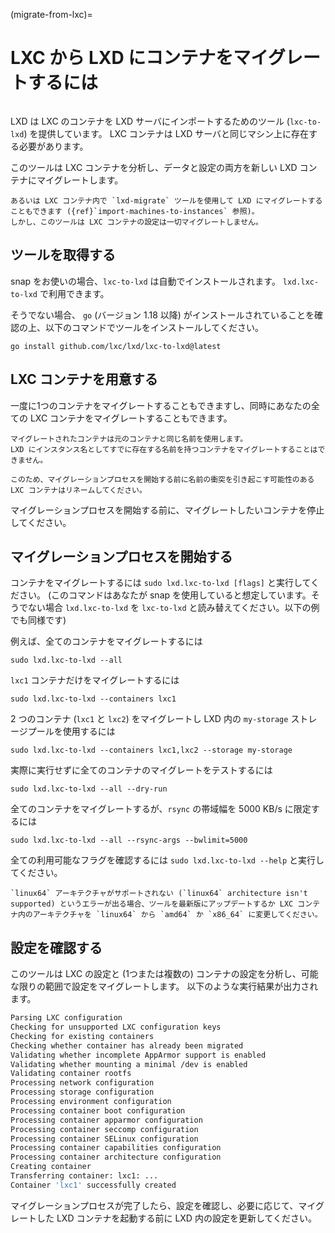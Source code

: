 (migrate-from-lxc)=
# LXC から LXD にコンテナをマイグレートするには

```{youtube} https://www.youtube.com/watch?v=F9GALjHtnUU
```

LXD は LXC のコンテナを LXD サーバにインポートするためのツール (`lxc-to-lxd`) を提供しています。
LXC コンテナは LXD サーバと同じマシン上に存在する必要があります。

このツールは LXC コンテナを分析し、データと設定の両方を新しい LXD コンテナにマイグレートします。

```{note}
あるいは LXC コンテナ内で `lxd-migrate` ツールを使用して LXD にマイグレートすることもできます ({ref}`import-machines-to-instances` 参照)。
しかし、このツールは LXC コンテナの設定は一切マイグレートしません。
```

## ツールを取得する

snap をお使いの場合、`lxc-to-lxd` は自動でインストールされます。
`lxd.lxc-to-lxd` で利用できます。

そうでない場合、 `go` (バージョン 1.18 以降) がインストールされていることを確認の上、以下のコマンドでツールをインストールしてください。

    go install github.com/lxc/lxd/lxc-to-lxd@latest

## LXC コンテナを用意する

一度に1つのコンテナをマイグレートすることもできますし、同時にあなたの全ての LXC コンテナをマイグレートすることもできます。

```{note}
マイグレートされたコンテナは元のコンテナと同じ名前を使用します。
LXD にインスタンス名としてすでに存在する名前を持つコンテナをマイグレートすることはできません。

このため、マイグレーションプロセスを開始する前に名前の衝突を引き起こす可能性のある LXC コンテナはリネームしてください。
```

マイグレーションプロセスを開始する前に、マイグレートしたいコンテナを停止してください。

## マイグレーションプロセスを開始する

コンテナをマイグレートするには `sudo lxd.lxc-to-lxd [flags]` と実行してください。
(このコマンドはあなたが snap を使用していると想定しています。そうでない場合 `lxd.lxc-to-lxd` を `lxc-to-lxd` と読み替えてください。以下の例でも同様です)

例えば、全てのコンテナをマイグレートするには

    sudo lxd.lxc-to-lxd --all

`lxc1` コンテナだけをマイグレートするには

    sudo lxd.lxc-to-lxd --containers lxc1

2 つのコンテナ (`lxc1` と `lxc2`) をマイグレートし LXD 内の `my-storage` ストレージプールを使用するには 

    sudo lxd.lxc-to-lxd --containers lxc1,lxc2 --storage my-storage

実際に実行せずに全てのコンテナのマイグレートをテストするには

    sudo lxd.lxc-to-lxd --all --dry-run

全てのコンテナをマイグレートするが、`rsync` の帯域幅を 5000 KB/s に限定するには

    sudo lxd.lxc-to-lxd --all --rsync-args --bwlimit=5000

全ての利用可能なフラグを確認するには `sudo lxd.lxc-to-lxd --help` と実行してください。

```{note}
`linux64` アーキテクチャがサポートされない (`linux64` architecture isn't supported) というエラーが出る場合、ツールを最新版にアップデートするか LXC コンテナ内のアーキテクチャを `linux64` から `amd64` か `x86_64` に変更してください。
```

## 設定を確認する

このツールは LXC の設定と (1つまたは複数の) コンテナの設定を分析し、可能な限りの範囲で設定をマイグレートします。
以下のような実行結果が出力されます。

```bash
Parsing LXC configuration
Checking for unsupported LXC configuration keys
Checking for existing containers
Checking whether container has already been migrated
Validating whether incomplete AppArmor support is enabled
Validating whether mounting a minimal /dev is enabled
Validating container rootfs
Processing network configuration
Processing storage configuration
Processing environment configuration
Processing container boot configuration
Processing container apparmor configuration
Processing container seccomp configuration
Processing container SELinux configuration
Processing container capabilities configuration
Processing container architecture configuration
Creating container
Transferring container: lxc1: ...
Container 'lxc1' successfully created
```

マイグレーションプロセスが完了したら、設定を確認し、必要に応じて、マイグレートした LXD コンテナを起動する前に LXD 内の設定を更新してください。
